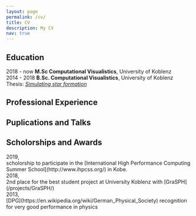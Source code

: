 ```yaml
---
layout: page
permalink: /cv/
title: CV
description: My CV
nav: true
---
```



## Education

2018 - now  **M.Sc Computational Visualistics**, University of Koblenz <br>
2014 - 2018 **B.Sc. Computational Visualistics**, University of Koblenz
            Thesis: [*Simulating star formation*](https://kola.opus.hbz-nrw.de/frontdoor/index/index/year/2018/docId/1638) 

## Professional Experience

## Puplications and Talks

## Scholorships and Awards

<div class="row">
    <div class="col-md-6">
        2019,
    </div>
    <div class="col-md-6">
            scholorship to participate in the [International High Performance Computing Summer School](http://www.ihpcss.org/) in Kobe.
    </div>
</div>

<div class="row">
    <div class="col-md-6">
        2018,
    </div>
    <div class="col-md-6">
            2nd place for the best student project at University Koblenz with [GraSPH](/projects/GraSPH/) 
    </div>
</div>

<div class="row">
    <div class="col-md-6">
        2013,
    </div>
    <div class="col-md-6">
            [DPG](https://en.wikipedia.org/wiki/German_Physical_Society) recognition for very good performance in physics
    </div>
</div>

